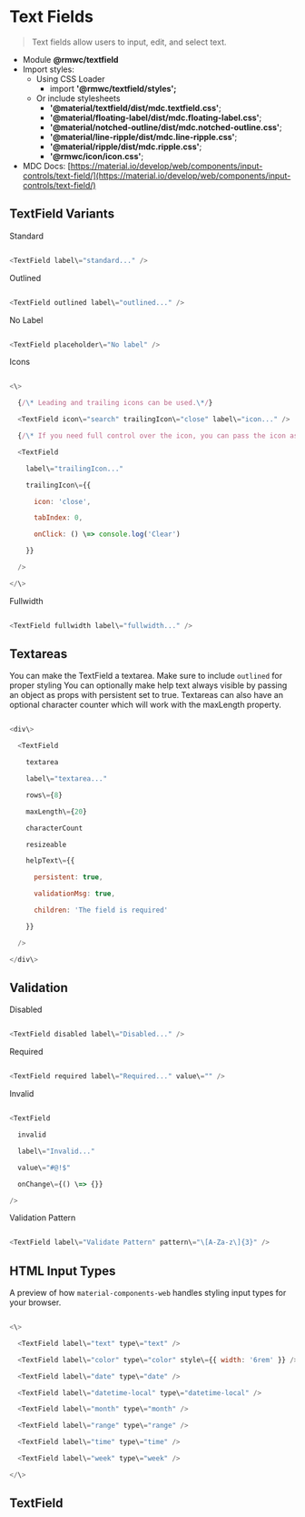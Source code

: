Text Fields
===========

> Text fields allow users to input, edit, and select text.

*   Module **@rmwc/textfield**
*   Import styles:
    *   Using CSS Loader
        *   import **'@rmwc/textfield/styles';**
    *   Or include stylesheets
        *   **'@material/textfield/dist/mdc.textfield.css'**;
        *   **'@material/floating-label/dist/mdc.floating-label.css'**;
        *   **'@material/notched-outline/dist/mdc.notched-outline.css'**;
        *   **'@material/line-ripple/dist/mdc.line-ripple.css'**;
        *   **'@material/ripple/dist/mdc.ripple.css'**;
        *   **'@rmwc/icon/icon.css'**;
*   MDC Docs: [https://material.io/develop/web/components/input-controls/text-field/](https://material.io/develop/web/components/input-controls/text-field/)

TextField Variants
------------------

Standard

```js

<TextField label\="standard..." />


```

Outlined

```js

<TextField outlined label\="outlined..." />


```

No Label

```js

<TextField placeholder\="No label" />


```

Icons

```js

<\>

  {/\* Leading and trailing icons can be used.\*/}

  <TextField icon\="search" trailingIcon\="close" label\="icon..." />

  {/\* If you need full control over the icon, you can pass the icon as options with your own props. Dont forget the TabIndex to make it clickable\*/}

  <TextField

    label\="trailingIcon..."

    trailingIcon\={{

      icon: 'close',

      tabIndex: 0,

      onClick: () \=> console.log('Clear')

    }}

  />

</\>


```

Fullwidth

```js

<TextField fullwidth label\="fullwidth..." />


```

Textareas
---------

You can make the TextField a textarea. Make sure to include `outlined` for proper styling You can optionally make help text always visible by passing an object as props with persistent set to true. Textareas can also have an optional character counter which will work with the maxLength property.

```js

<div\>

  <TextField

    textarea

    label\="textarea..."

    rows\={8}

    maxLength\={20}

    characterCount

    resizeable

    helpText\={{

      persistent: true,

      validationMsg: true,

      children: 'The field is required'

    }}

  />

</div\>


```

Validation
----------

Disabled

```js

<TextField disabled label\="Disabled..." />


```

Required

```js

<TextField required label\="Required..." value\="" />


```

Invalid

```js

<TextField

  invalid

  label\="Invalid..."

  value\="#@!$"

  onChange\={() \=> {}}

/>


```

Validation Pattern

```js

<TextField label\="Validate Pattern" pattern\="\[A-Za-z\]{3}" />


```

HTML Input Types
----------------

A preview of how `material-components-web` handles styling input types for your browser.

```js

<\>

  <TextField label\="text" type\="text" />

  <TextField label\="color" type\="color" style\={{ width: '6rem' }} />

  <TextField label\="date" type\="date" />

  <TextField label\="datetime-local" type\="datetime-local" />

  <TextField label\="month" type\="month" />

  <TextField label\="range" type\="range" />

  <TextField label\="time" type\="time" />

  <TextField label\="week" type\="week" />

</\>


```

TextField
---------
